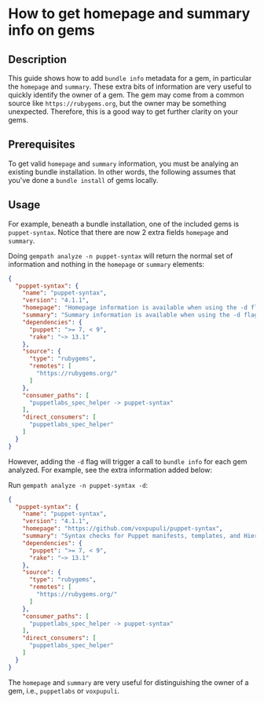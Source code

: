 # How to get homepage and summary info on gems

## Description

This guide shows how to add `bundle info` metadata for a gem, in particular the `homepage` and `summary`.  These extra bits of information are very useful to quickly identify the owner of a gem.  The gem may come from a common source like `https://rubygems.org`, but the owner may be something unexpected.  Therefore, this is a good way to get further clarity on your gems.

## Prerequisites

To get valid `homepage` and `summary` information, you must be analying an existing bundle installation.  In other words, the following assumes that you've done a `bundle install` of gems locally.

## Usage

For example, beneath a bundle installation, one of the included gems is `puppet-syntax`.  Notice that there are now 2 extra fields `homepage` and `summary`.

Doing `gempath analyze -n puppet-syntax` will return the normal set of information and nothing in the `homepage` or `summary` elements:

```json
{
  "puppet-syntax": {
    "name": "puppet-syntax",
    "version": "4.1.1",
    "homepage": "Homepage information is available when using the -d flag",
    "summary": "Summary information is available when using the -d flag",
    "dependencies": {
      "puppet": ">= 7, < 9",
      "rake": "~> 13.1"
    },
    "source": {
      "type": "rubygems",
      "remotes": [
        "https://rubygems.org/"
      ]
    },
    "consumer_paths": [
      "puppetlabs_spec_helper -> puppet-syntax"
    ],
    "direct_consumers": [
      "puppetlabs_spec_helper"
    ]
  }
}
```

However, adding the `-d` flag will trigger a call to `bundle info` for each gem analyzed.  For example, see the extra information added below:

Run `gempath analyze -n puppet-syntax -d`:

```json
{
  "puppet-syntax": {
    "name": "puppet-syntax",
    "version": "4.1.1",
    "homepage": "https://github.com/voxpupuli/puppet-syntax",
    "summary": "Syntax checks for Puppet manifests, templates, and Hiera YAML",
    "dependencies": {
      "puppet": ">= 7, < 9",
      "rake": "~> 13.1"
    },
    "source": {
      "type": "rubygems",
      "remotes": [
        "https://rubygems.org/"
      ]
    },
    "consumer_paths": [
      "puppetlabs_spec_helper -> puppet-syntax"
    ],
    "direct_consumers": [
      "puppetlabs_spec_helper"
    ]
  }
}
```

The `homepage` and `summary` are very useful for distinguishing the owner of a gem, i.e., `puppetlabs` or `voxpupuli`.
